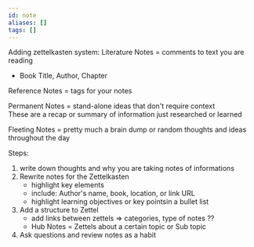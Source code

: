 ```yaml
---
id: note
aliases: []
tags: []
---
```


Adding zettelkasten system:
Literature Notes = comments to text you are reading
 - Book Title, Author, Chapter

Reference Notes = tags for your notes

Permanent Notes = stand-alone ideas that don't require context   
These are a recap or summary of information just researched or learned

 Fleeting Notes = pretty much a brain dump or random thoughts and ideas
 throughout the day

Steps:
1) write down thoughts and why you are taking notes of informations
2) Rewrite notes for the Zettelkasten
    - highlight key elements
    - include: Author's name, book, location, or link URL
    - highlight learning objectives or key pointsin a bullet list
3) Add a structure to Zettel
    - add links between zettels => categories, type of notes ??
    - Hub Notes = Zettels about a certain topic or Sub topic
4) Ask questions and review notes as a habit



